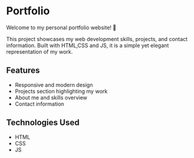 # Portfolio

Welcome to my personal portfolio website! 🚀

This project showcases my web development skills, projects, and contact information. Built with HTML,CSS and JS, it is a simple yet elegant representation of my work.

## Features

- Responsive and modern design
- Projects section highlighting my work
- About me and skills overview
- Contact information

## Technologies Used

- HTML
- CSS
- JS


